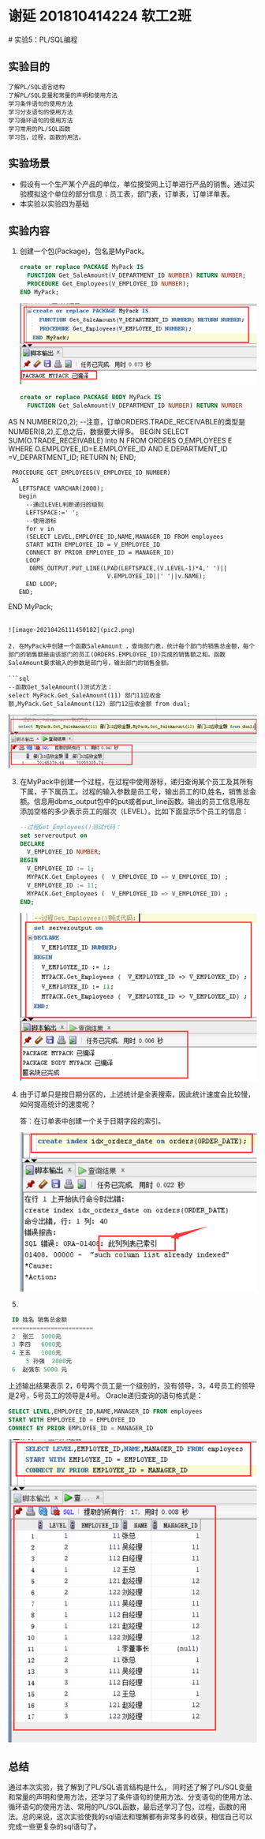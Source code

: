 # 谢延 201810414224 软工2班 

﻿# 实验5：PL/SQL编程

## 实验目的

```
了解PL/SQL语言结构
了解PL/SQL变量和常量的声明和使用方法
学习条件语句的使用方法
学习分支语句的使用方法
学习循环语句的使用方法
学习常用的PL/SQL函数
学习包，过程，函数的用法。 
```

##  实验场景

- 假设有一个生产某个产品的单位，单位接受网上订单进行产品的销售。通过实验模拟这个单位的部分信息：员工表，部门表，订单表，订单详单表。
- 本实验以实验四为基础

## 实验内容

1. 创建一个包(Package)，包名是MyPack。

   ```sql
   create or replace PACKAGE MyPack IS
     FUNCTION Get_SaleAmount(V_DEPARTMENT_ID NUMBER) RETURN NUMBER;
     PROCEDURE Get_Employees(V_EMPLOYEE_ID NUMBER);
   END MyPack;
   ```
   
   ![image-20210426110901102](pic1.png)
   
   ```sql
   create or replace PACKAGE BODY MyPack IS
     FUNCTION Get_SaleAmount(V_DEPARTMENT_ID NUMBER) RETURN NUMBER
  AS
       N NUMBER(20,2); --注意，订单ORDERS.TRADE_RECEIVABLE的类型是NUMBER(8,2),汇总之后，数据要大得多。
    BEGIN
         SELECT SUM(O.TRADE_RECEIVABLE) into N  FROM ORDERS O,EMPLOYEES E
         WHERE O.EMPLOYEE_ID=E.EMPLOYEE_ID AND E.DEPARTMENT_ID =V_DEPARTMENT_ID;
         RETURN N;
       END;
   
     PROCEDURE GET_EMPLOYEES(V_EMPLOYEE_ID NUMBER)
     AS
       LEFTSPACE VARCHAR(2000);
       begin
         --通过LEVEL判断递归的级别
         LEFTSPACE:=' ';
         --使用游标
         for v in
         (SELECT LEVEL,EMPLOYEE_ID,NAME,MANAGER_ID FROM employees
         START WITH EMPLOYEE_ID = V_EMPLOYEE_ID
         CONNECT BY PRIOR EMPLOYEE_ID = MANAGER_ID)
         LOOP
          DBMS_OUTPUT.PUT_LINE(LPAD(LEFTSPACE,(V.LEVEL-1)*4,' ')||
                                V.EMPLOYEE_ID||' '||v.NAME);
         END LOOP;
       END;
   END MyPack;
   ```
   
   ![image-20210426111450182](pic2.png)
   
2. 在MyPack中创建一个函数SaleAmount ，查询部门表，统计每个部门的销售总金额，每个部门的销售额是由该部门的员工(ORDERS.EMPLOYEE_ID)完成的销售额之和。函数SaleAmount要求输入的参数是部门号，输出部门的销售金额。

   ```sql
   --函数Get_SaleAmount()测试方法：
   select MyPack.Get_SaleAmount(11) 部门11应收金额,MyPack.Get_SaleAmount(12) 部门12应收金额 from dual;
   ```
   
![image-20210426111932529](pic3.png)
   
3. 在MyPack中创建一个过程，在过程中使用游标，递归查询某个员工及其所有下属，子下属员工。过程的输入参数是员工号，输出员工的ID,姓名，销售总金额。信息用dbms_output包中的put或者put_line函数。输出的员工信息用左添加空格的多少表示员工的层次（LEVEL）。比如下面显示5个员工的信息：

   ```sql
   --过程Get_Employees()测试代码：
   set serveroutput on
   DECLARE
     V_EMPLOYEE_ID NUMBER;    
   BEGIN
     V_EMPLOYEE_ID := 1;
     MYPACK.Get_Employees (  V_EMPLOYEE_ID => V_EMPLOYEE_ID) ;  
     V_EMPLOYEE_ID := 11;
     MYPACK.Get_Employees (  V_EMPLOYEE_ID => V_EMPLOYEE_ID) ;    
   END;
   ```

   ![image-20210426112033701](pic4.png)

4. 由于订单只是按日期分区的，上述统计是全表搜索，因此统计速度会比较慢，如何提高统计的速度呢？

   答：在订单表中创建一个关于日期字段的索引。
   
   ![image-20210426112033701](pic5.png)
   
5. 

   ```sql
    ID 姓名 销售总金额
    =======================
    2  张三  5000元
    3 李四   6000元
    4 王五   1000元
        5 孙强  2000元
    6  赵强东 5000 元
   ```

上述输出结果表示 2，6号两个员工是一个级别的，没有领导，3，4号员工的领导是2号，5号员工的领导是4号。 Oracle递归查询的语句格式是：

```sql
SELECT LEVEL,EMPLOYEE_ID,NAME,MANAGER_ID FROM employees 
START WITH EMPLOYEE_ID = EMPLOYEE_ID 
CONNECT BY PRIOR EMPLOYEE_ID = MANAGER_ID
```

![image-20210426112033701](pic6.png)

## 总结

通过本次实验，我了解到了PL/SQL语言结构是什么，
同时还了解了PL/SQL变量和常量的声明和使用方法，还学习了条件语句的使用方法、分支语句的使用方法、循环语句的使用方法、常用的PL/SQL函数，最后还学习了包，过程，函数的用法。总的来说，这次实验使我的sql语法和理解都有非常多的收获，相信自己可以完成一些更复杂的sql语句了。